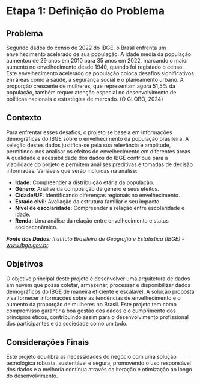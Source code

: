 # Etapa 1: Definição do Problema  

## Problema  
Segundo dados do censo de 2022 do IBGE, o Brasil enfrenta um envelhecimento acelerado de sua população. A idade média da população aumentou de 29 anos em 2010 para 35 anos em 2022, marcando o maior aumento no envelhecimento desde 1940, quando foi registado o censo. Este envelhecimento acelerado da população coloca desafios significativos em áreas como a saúde, a segurança social e o planeamento urbano. A proporção crescente de mulheres, que representam agora 51,5% da população, também requer atenção especial no desenvolvimento de políticas nacionais e estratégias de mercado. (O GLOBO, 2024)

## Contexto  
Para enfrentar esses desafios, o projeto se baseia em informações demográficas do IBGE sobre o envelhecimento da população brasileira. A seleção destes dados justifica-se pela sua relevância e amplitude, permitindo-nos analisar os efeitos do envelhecimento em diferentes áreas. A qualidade e acessibilidade dos dados do IBGE contribue para a viabilidade do projeto e permitem análises preditivas e tomadas de decisão informadas. Variáveis que serão incluídas na análise:
- **Idade:** Compreender a distribuição etária da população.
- **Género:** Análise da composição de género e seus efeitos.
- **Cidade/UF:** Identificando diferenças regionais no envelhecimento.
- **Estado civil:** Avaliação da estrutura familiar e seu impacto.
- **Nível de escolaridade:** Compreender a relação entre escolaridade e idade.
- **Renda:** Uma análise da relação entre envelhecimento e status socioeconômico.
  
***Fonte dos Dados:*** *Instituto Brasileiro de Geografia e Estatística (IBGE) - www.ibge.gov.br.*

## Objetivos  
O objetivo principal deste projeto é desenvolver uma arquitetura de dados em nuvem que possa coletar, armazenar, processar e disponibilizar dados demográficos do IBGE de maneira eficiente e escalável. A solução proposta visa fornecer informações sobre as tendências de envelhecimento e o aumento da proporção de mulheres no Brasil. Este projeto tem como compromisso garantir a boa gestão dos dados e o cumprimento dos princípios éticos, contribuindo assim para o desenvolvimento profissional dos participantes e da sociedade como um todo.

## Considerações Finais  
Este projeto equilibra as necessidades do negócio com uma solução tecnológica robusta, sustentável e segura, promovendo o uso responsável dos dados e a melhoria contínua através da iteração e otimização ao longo do desenvolvimento.

